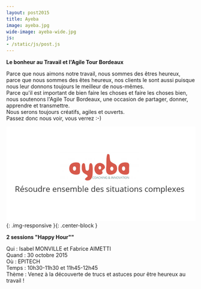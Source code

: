 ```yaml
---
layout: post2015
title: Ayeba
image: ayeba.jpg
wide-image: ayeba-wide.jpg
js:
- /static/js/post.js
---
```


**Le bonheur au Travail et l'Agile Tour Bordeaux**

Parce que nous aimons notre travail, nous sommes des êtres heureux, parce que nous sommes des êtes heureux, 
nos clients le sont aussi puisque nous leur donnons toujours le meilleur de nous-mêmes.  
Parce qu'il est important de bien faire les choses et faire les choses bien, nous soutenons l'Agile Tour 
Bordeaux<!--more-->, une occasion de partager, donner, apprendre et transmettre.  
Nous serons toujours créatifs, agiles et ouverts.  
Passez donc nous voir, vous verrez :-)

![Alt text](/static/img/blog/ayeba-wide.jpg){: .img-responsive }{: .center-block }

**2 sessions "Happy Hour""**

Qui : Isabel MONVILLE et Fabrice AIMETTI  
Quand : 30 octobre 2015  
Où : EPITECH  
Temps : 10h30-11h30 et 11h45-12h45  
Thème : Venez à la découverte de trucs et astuces pour être heureux au travail !
